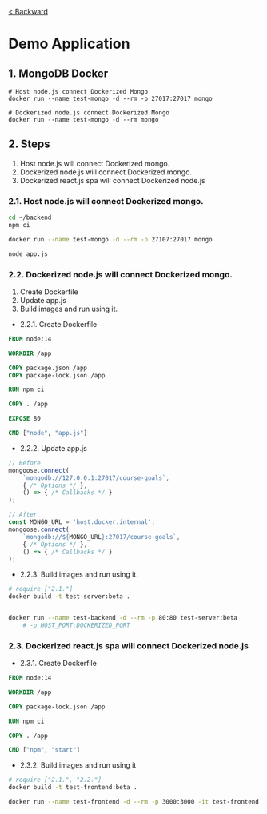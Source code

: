 [< Backward](../README.md)

# Demo Application

## 1. MongoDB Docker

```
# Host node.js connect Dockerized Mongo
docker run --name test-mongo -d --rm -p 27017:27017 mongo

# Dockerized node.js connect Dockerized Mongo
docker run --name test-mongo -d --rm mongo
```

## 2. Steps

1. Host node.js will connect Dockerized mongo.
2. Dockerized node.js will connect Dockerized mongo.
3. Dockerized react.js spa will connect Dockerized node.js

### 2.1. Host node.js will connect Dockerized mongo.

```sh
cd ~/backend
npm ci

docker run --name test-mongo -d --rm -p 27107:27017 mongo

node app.js
```

### 2.2. Dockerized node.js will connect Dockerized mongo.

1. Create Dockerfile
2. Update app.js
3. Build images and run using it.

- 2.2.1. Create Dockerfile

```Dockerfile
FROM node:14

WORKDIR /app

COPY package.json /app
COPY package-lock.json /app

RUN npm ci

COPY . /app

EXPOSE 80

CMD ["node", "app.js"]
```

- 2.2.2. Update app.js

```js
// Before
mongoose.connect(
    `mongodb://127.0.0.1:27017/course-goals`,
    { /* Options */ },
    () => { /* Callbacks */ }
);

// After
const MONGO_URL = 'host.docker.internal';
mongoose.connect(
    `mongodb://${MONGO_URL}:27017/course-goals`,
    { /* Options */ },
    () => { /* Callbacks */ }
);
```

- 2.2.3. Build images and run using it.

```sh
# require ["2.1."]
docker build -t test-server:beta .


docker run --name test-backend -d --rm -p 80:80 test-server:beta
    # -p HOST_PORT:DOCKERIZED_PORT
```

### 2.3. Dockerized react.js spa will connect Dockerized node.js

- 2.3.1. Create Dockerfile

```Dockerfile
FROM node:14

WORKDIR /app

COPY package-lock.json /app

RUN npm ci

COPY . /app

CMD ["npm", "start"]
```

- 2.3.2. Build images and run using it

```sh
# require ["2.1.", "2.2."]
docker build -t test-frontend:beta .

docker run --name test-frontend -d --rm -p 3000:3000 -it test-frontend:beta
```